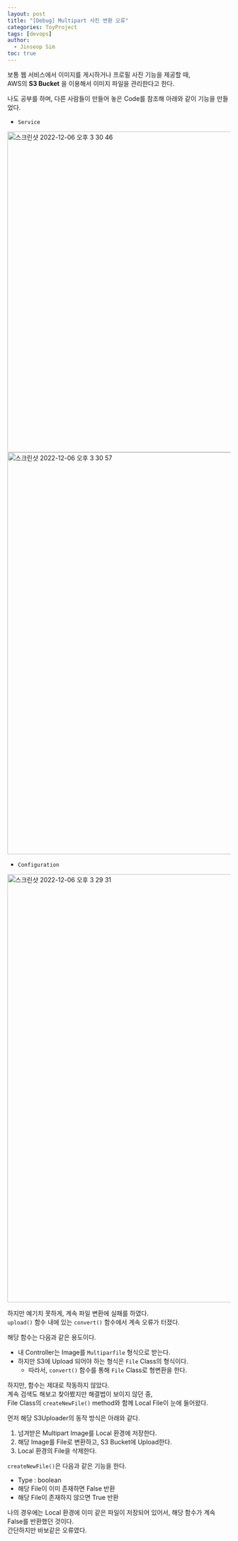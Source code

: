 ```yaml
---
layout: post
title: "[Debug] Multipart 사진 변환 오류"
categories: ToyProject
tags: [devops]
author:
  - Jinseop Sim
toc: true
---
```

보통 웹 서비스에서 이미지를 게시하거나 프로필 사진 기능을 제공할 때,  
AWS의 __S3 Bucket__ 을 이용해서 이미지 파일을 관리한다고 한다.  

나도 공부를 하며, 다른 사람들이 만들어 놓은 Code를 참조해 아래와 같이 기능을 만들었다.  
- ```Service```  
<img width="723" alt="스크린샷 2022-12-06 오후 3 30 46" src="https://user-images.githubusercontent.com/71700079/205838378-946bea7a-8706-49c9-b024-d0a2c197d073.png">  
<img width="906" alt="스크린샷 2022-12-06 오후 3 30 57" src="https://user-images.githubusercontent.com/71700079/205838392-40e91a18-c1d7-4370-a80b-762c05f96ecf.png">  

- ```Configuration```  
<img width="965" alt="스크린샷 2022-12-06 오후 3 29 31" src="https://user-images.githubusercontent.com/71700079/205838353-a240e658-f2c2-42ee-aee0-5804423c588e.png">  

하지만 예기치 못하게, 계속 파일 변환에 실패를 하였다.  
```upload()``` 함수 내에 있는 ```convert()``` 함수에서 계속 오류가 터졌다.  

해당 함수는 다음과 같은 용도이다.  
- 내 Controller는 Image를 ```Multiparfile``` 형식으로 받는다.
- 하지만 S3에 Upload 되어야 하는 형식은 ```File``` Class의 형식이다.
  - 따라서, ```convert()``` 함수를 통해 ```File``` Class로 형변환을 한다.  

하지만, 함수는 제대로 작동하지 않았다.  
계속 검색도 해보고 찾아봤지만 해결법이 보이지 않던 중,  
File Class의 ```createNewFile()``` method와 함께 Local File이 눈에 들어왔다.  

먼저 해당 S3Uploader의 동작 방식은 아래와 같다.
1. 넘겨받은 Multipart Image를 Local 환경에 저장한다.
2. 해당 Image를 File로 변환하고, S3 Bucket에 Upload한다.
3. Local 환경의 File을 삭제한다.  

```createNewFile()```은 다음과 같은 기능을 한다.
- Type : boolean
- 해당 File이 이미 존재하면 False 반환
- 해당 File이 존재하지 않으면 True 반환

나의 경우에는 Local 환경에 이미 같은 파일이 저장되어 있어서, 해당 함수가 계속 False를 반환했던 것이다.  
간단하지만 바보같은 오류였다.  

